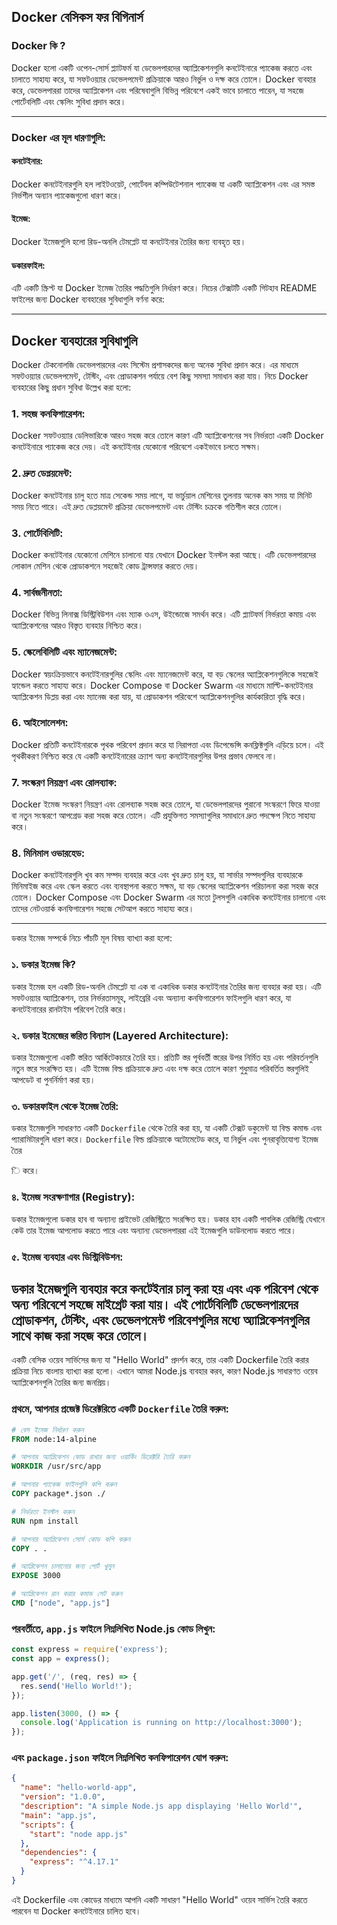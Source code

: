 ## Docker বেসিকস ফর বিগিনার্স

### Docker কি ?
Docker হলো একটি ওপেন-সোর্স প্ল্যাটফর্ম যা ডেভেলপারদের অ্যাপ্লিকেশনগুলি কনটেইনারে প্যাকেজ করতে এবং চালাতে সাহায্য করে, যা সফটওয়্যার ডেভেলপমেন্ট প্রক্রিয়াকে আরও নির্ভুল ও দক্ষ করে তোলে। Docker ব্যবহার করে, ডেভেলপাররা তাদের অ্যাপ্লিকেশন এবং পরিষেবাগুলি বিভিন্ন পরিবেশে একই ভাবে চালাতে পারেন, যা সহজে পোর্টেবলিটি এবং স্কেলিং সুবিধা প্রদান করে।

---

### Docker এর মূল ধারণাগুলি:
#### কনটেইনার: 
   Docker কনটেইনারগুলি হল লাইটওয়েট, পোর্টেবল কম্পিউটেশনাল প্যাকেজ যা একটি অ্যাপ্লিকেশন এবং এর সমস্ত নির্ভশীল অন্যান প্যাকেজগুলো ধারণ করে।
#### ইমেজ: 
   Docker ইমেজগুলি হলো রিড-অনলি টেমপ্লেট যা কনটেইনার তৈরির জন্য ব্যবহৃত হয়। 
#### ডকারফাইল: 
   এটি একটি স্ক্রিপ্ট যা Docker ইমেজ তৈরির পদ্ধতিগুলি নির্ধারণ করে।
নিচের টেক্সটটি একটি গিটহাব README ফাইলের জন্য Docker ব্যবহারের সুবিধাগুলি বর্ণনা করে:

---

## Docker ব্যবহারের সুবিধাগুলি

Docker টেকনোলজি ডেভেলপারদের এবং সিস্টেম প্রশাসকদের জন্য অনেক সুবিধা প্রদান করে। এর মাধ্যমে সফটওয়্যার ডেভেলপমেন্ট, টেস্টিং, এবং প্রোডাকশন পর্যায়ে বেশ কিছু সমস্যা সমাধান করা যায়। নিচে Docker ব্যবহারের কিছু প্রধান সুবিধা উল্লেখ করা হলো:

### 1. **সহজ কনফিগারেশন:**
   Docker সফটওয়্যার ডেলিভারিকে আরও সহজ করে তোলে কারণ এটি অ্যাপ্লিকেশনের সব নির্ভরতা একটি Docker কনটেইনারে প্যাকেজ করে দেয়। এই কনটেইনার যেকোনো পরিবেশে একইভাবে চলতে সক্ষম।

### 2. **দ্রুত ডেপ্লয়মেন্ট:**
   Docker কনটেইনার চালু হতে মাত্র সেকেন্ড সময় লাগে, যা ভার্চুয়াল মেশিনের তুলনায় অনেক কম সময় যা মিনিট সময় নিতে পারে। এই দ্রুত ডেপ্লয়মেন্ট প্রক্রিয়া ডেভেলপমেন্ট এবং টেস্টিং চক্রকে গতিশীল করে তোলে।

### 3. **পোর্টেবিলিটি:**
   Docker কনটেইনার যেকোনো মেশিনে চালানো যায় যেখানে Docker ইনস্টল করা আছে। এটি ডেভেলপারদের লোকাল মেশিন থেকে প্রোডাকশনে সহজেই কোড ট্রান্সফার করতে দেয়।

### 4. **সার্বজনীনতা:**
   Docker বিভিন্ন লিনাক্স ডিস্ট্রিবিউশন এবং ম্যাক ওএস, উইন্ডোজে সমর্থন করে। এটি প্ল্যাটফর্ম নির্ভরতা কমায় এবং অ্যাপ্লিকেশনের আরও বিস্তৃত ব্যবহার নিশ্চিত করে।

### 5. **স্কেলেবিলিটি এবং ম্যানেজমেন্ট:**
   Docker স্বয়ংক্রিয়ভাবে কনটেইনারগুলির স্কেলিং এবং ম্যানেজমেন্ট করে, যা বড় স্কেলের অ্যাপ্লিকেশনগুলিকে সহজেই হ্যান্ডেল করতে সাহায্য করে। Docker Compose বা Docker Swarm এর মাধ্যমে মাল্টি-কনটেইনার অ্যাপ্লিকেশন ডিপ্লয় করা এবং ম্যানেজ করা যায়, যা প্রোডাকশন পরিবেশে অ্যাপ্লিকেশনগুলির কার্যকারিতা বৃদ্ধি করে।

### 6. **আইসোলেশন:**
   Docker প্রতিটি কনটেইনারকে পৃথক পরিবেশ প্রদান করে যা নিরাপত্তা এবং ডিপেন্ডেন্সি কনফ্লিক্টগুলি এড়িয়ে চলে। এই পৃথকীকরণ নিশ্চিত করে যে একটি কনটেইনারের ক্র্যাশ অন্য কনটেইনারগুলির উপর প্রভাব ফেলবে না।

### 7. **সংস্করণ নিয়ন্ত্রণ এবং রোলব্যাক:**
   Docker ইমেজ সংস্করণ নিয়ন্ত্রণ এবং রোলব্যাক সহজ করে তোলে, যা ডেভেলপারদের পুরানো সংস্করণে ফিরে যাওয়া বা নতুন সংস্করণে আপগ্রেড করা সহজ করে তোলে। এটি প্রযুক্তিগত সমস্যাগুলির সমাধানে দ্রুত পদক্ষেপ নিতে সাহায্য করে।

### 8. **মিনিমাল ওভারহেড:**
   Docker কনটেইনারগুলি খুব কম সম্পদ ব্যবহার করে এবং খুব দ্রুত চালু হয়, যা সার্ভার সম্পদগুলির ব্যবহারকে মিনিমাইজ করে এবং স্কেল করতে এবং ব্যবস্থাপনা করতে সক্ষম, যা বড় স্কেলের অ্যাপ্লিকেশন পরিচালনা করা সহজ করে তোলে। Docker Compose এবং Docker Swarm এর মতো টুলসগুলি একাধিক কনটেইনার চালানো এবং তাদের নেটওয়ার্ক কনফিগারেশন সহজে সেটআপ করতে সাহায্য করে।

---
ডকার ইমেজ সম্পর্কে নিচে পাঁচটি মূল বিষয় ব্যাখ্যা করা হলো:

### ১. ডকার ইমেজ কি?
ডকার ইমেজ হল একটি রিড-অনলি টেমপ্লেট যা এক বা একাধিক ডকার কনটেইনার তৈরির জন্য ব্যবহার করা হয়। এটি সফটওয়্যার অ্যাপ্লিকেশন, তার নির্ভরতাসমূহ, লাইব্রেরি এবং অন্যান্য কনফিগারেশন ফাইলগুলি ধারণ করে, যা কনটেইনারের রানটাইম পরিবেশ তৈরি করে।

### ২. ডকার ইমেজের স্তরিত বিন্যাস (Layered Architecture):
ডকার ইমেজগুলো একটি স্তরিত আর্কিটেকচারে তৈরি হয়। প্রতিটি স্তর পূর্ববর্তী স্তরের উপর নির্মিত হয় এবং পরিবর্তনগুলি নতুন স্তরে সংরক্ষিত হয়। এটি ইমেজ বিল্ড প্রক্রিয়াকে দ্রুত এবং দক্ষ করে তোলে কারণ শুধুমাত্র পরিবর্তিত স্তরগুলিই আপডেট বা পুনর্নির্মাণ করা হয়।

### ৩. ডকারফাইল থেকে ইমেজ তৈরি:
ডকার ইমেজগুলি সাধারণত একটি `Dockerfile` থেকে তৈরি করা হয়, যা একটি টেক্সট ডকুমেন্ট যা বিল্ড কমান্ড এবং প্যারামিটারগুলি ধারণ করে। `Dockerfile` বিল্ড প্রক্রিয়াকে অটোমেটেড করে, যা নির্ভুল এবং পুনরাবৃত্তিযোগ্য ইমেজ তৈর

ি করে।

### ৪. ইমেজ সংরক্ষণাগার (Registry):
ডকার ইমেজগুলো ডকার হাব বা অন্যান্য প্রাইভেট রেজিস্ট্রিতে সংরক্ষিত হয়। ডকার হাব একটি পাবলিক রেজিস্ট্রি যেখানে কেউ তার ইমেজ আপলোড করতে পারে এবং অন্যান্য ডেভেলপাররা এই ইমেজগুলি ডাউনলোড করতে পারে।

### ৫. ইমেজ ব্যবহার এবং ডিস্ট্রিবিউশন:
ডকার ইমেজগুলি ব্যবহার করে কনটেইনার চালু করা হয় এবং এক পরিবেশ থেকে অন্য পরিবেশে সহজে মাইগ্রেট করা যায়। এই পোর্টেবিলিটি ডেভেলপারদের প্রোডাকশন, টেস্টিং, এবং ডেভেলপমেন্ট পরিবেশগুলির মধ্যে অ্যাপ্লিকেশনগুলির সাথে কাজ করা সহজ করে তোলে।
---
   
একটি বেসিক ওয়েব সার্ভিসের জন্য যা "Hello World" প্রদর্শন করে, তার একটি Dockerfile তৈরি করার প্রক্রিয়া নিচে বাংলায় ব্যাখ্যা করা হলো। এখানে আমরা Node.js ব্যবহার করব, কারণ Node.js সাধারণত ওয়েব অ্যাপ্লিকেশনগুলি তৈরির জন্য জনপ্রিয়।

### প্রথমে, আপনার প্রজেক্ট ডিরেক্টরিতে একটি `Dockerfile` তৈরি করুন:

```dockerfile
# বেস ইমেজ নির্ধারণ করুন
FROM node:14-alpine

# আপনার অ্যাপ্লিকেশন কোড রাখার জন্য ওয়ার্কিং ডিরেক্টরি তৈরি করুন
WORKDIR /usr/src/app

# আপনার প্যাকেজ ফাইলগুলি কপি করুন
COPY package*.json ./

# নির্ভরতা ইনস্টল করুন
RUN npm install

# আপনার অ্যাপ্লিকেশন সোর্স কোড কপি করুন
COPY . .

# অ্যাপ্লিকেশন চালানোর জন্য পোর্ট খুলুন
EXPOSE 3000

# অ্যাপ্লিকেশন রান করার কমান্ড সেট করুন
CMD ["node", "app.js"]
```

### পরবর্তীতে, `app.js` ফাইলে নিম্নলিখিত Node.js কোড লিখুন:

```javascript
const express = require('express');
const app = express();

app.get('/', (req, res) => {
  res.send('Hello World!');
});

app.listen(3000, () => {
  console.log('Application is running on http://localhost:3000');
});
```

### এবং `package.json` ফাইলে নিম্নলিখিত কনফিগারেশন যোগ করুন:

```json
{
  "name": "hello-world-app",
  "version": "1.0.0",
  "description": "A simple Node.js app displaying 'Hello World'",
  "main": "app.js",
  "scripts": {
    "start": "node app.js"
  },
  "dependencies": {
    "express": "^4.17.1"
  }
}
```

এই Dockerfile এবং কোডের মাধ্যমে আপনি একটি সাধারণ "Hello World" ওয়েব সার্ভিস তৈরি করতে পারবেন যা Docker কনটেইনারে চালিত হবে।
